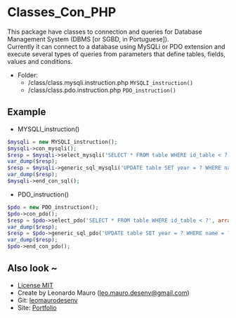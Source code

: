 # Classes_Con_PHP #
   
This package have classes to connection and queries for Database Management System (DBMS [or SGBD, in Portuguese]).   
Currently it can connect to a database using MySQLi or PDO extension and execute several types of queries from parameters that define tables, fields, values and conditions.   
   
* Folder:
   * /class/class.mysqli.instruction.php `MYSQLI_instruction()`
   * /class/class.pdo.instruction.php `PDO_instruction()`
   
## Example  	

* MYSQLI_instruction()   
```php
$mysqli = new MYSQLI_instruction();
$mysqli->con_mysqli();
$resp = $mysqli->select_mysqli('SELECT * FROM table WHERE id_table < ?', 'i', array(10));
var_dump($resp);
$resp = $mysqli->generic_sql_mysqli('UPDATE table SET year = ? WHERE name = ?', 'is', array(12, 'bob'));
var_dump($resp);
$mysqli->end_con_sql(); 
```
   
   
* PDO_instruction()   
```php
$pdo = new PDO_instruction();
$pdo->con_pdo();
$resp = $pdo->select_pdo('SELECT * FROM table WHERE id_table < ?', array(10));
var_dump($resp);
$resp = $pdo->generic_sql_pdo('UPDATE table SET year = ? WHERE name = ?', array(12, 'bob'));
var_dump($resp);
$pdo->end_con_pdo(); 
```
   
## Also look ~  	
* [License MIT][mit]
* Create by Leonardo Mauro ([leo.mauro.desenv@gmail.com][email])
* Git: [leomaurodesenv][git]
* Site: [Portfolio][leomauro]
   
[mit]: https://opensource.org/licenses/MIT
[email]: leo.mauro.desenv@gmail.com
[git]: https://github.com/leomaurodesenv/
[leomauro]: http://leonardomauro.com